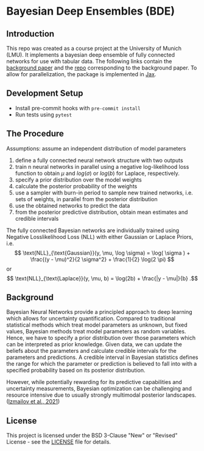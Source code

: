 # Bayesian Deep Ensembles (BDE)

## Introduction

This repo was created as a course project at the University of Munich
(LMU). It implements a bayesian deep ensemble of fully connected 
networks for use with tabular data.
The following links contain the [background paper](https://arxiv.org/abs/2402.01484 )
and the [repo](https://github.com/EmanuelSommer/bnn_connecting_the_dots) corresponding to the background paper. To allow 
for parallelization, the package is implemented in 
[Jax](https://jax.readthedocs.io/en/latest/quickstart.html).

## Development Setup

- Install pre-commit hooks with `pre-commit install`
- Run tests using `pytest`

## The Procedure
Assumptions: assume an independent distribution of model parameters
1. define a fully connected neural network structure with two outputs
2. train n neural networks in parallel using a
negative log-likelihood loss function to obtain $\mu$
and $log(\sigma)$ or $log(b)$ for Laplace, respectively. 
3. specify a prior distribution over the model weights
4. calculate the posterior probability of the weights
5. use a sampler with burn-in period to sample new trained networks, 
i.e. sets of weights, in parallel from the posterior distribution
6. use the obtained networks to predict the data
7. from the posterior predictive distribution, obtain mean estimates
and credible intervals 

The fully connected Bayesian networks are individually trained using 
Negative Losslikelihood Loss (NLL) with either Gaussian or Laplace Priors, i.e.
$$ 
\text{NLL}_{\text{Gaussian}}(y, \mu, \log \sigma) = \log( \sigma ) + \frac{(y - \mu)^2}{2 \sigma^2} + \frac{1}{2} \log(2 \pi)
$$
or
$$
\text{NLL}_{\text{Laplace}}(y, \mu, b) = \log(2b) + \frac{|y - \mu|}{b}
.$$


## Background
Bayesian Neural Networks provide a principled approach to deep learning 
which allows for uncertainty quantification. Compared to traditional
statistical methods which treat model parameters as unknown, but fixed
values, Bayesian methods treat model parameters as random
variables. Hence, we have to specify a prior distribution over those
parameters which can be interpreted as prior knowledge. Given data,
we can update the beliefs about the parameters and calculate credible
intervals for the parameters and predictions. A credible interval in 
Bayesian statistics defines the range for which the parameter or prediction is 
believed to fall into with a specified probability based on its posterior distribution. 

However, while potentially rewarding for its predictive capabilities and uncertainty
measurements, Bayesian optimization can be challenging and resource intensive due to 
usually strongly multimodal posterior landscapes.
([Izmailov et al., 2021](https://proceedings.mlr.press/v139/izmailov21a.html))
   
 

## License

This project is licensed under the BSD 3-Clause "New" or "Revised" License - see the [LICENSE](LICENSE) file for details.
